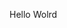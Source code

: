 Hello Wolrd






























































































































































































































































































































































































































































































































































































































































































































































































































































































































































































































































































































































































































































































































































































































































































































































































































































































































































































































































































































































































































































































































































































































































































































































































































































































































































































































































































































































































































































































































































































































































































































































































































































































































































































































































































































































































































































































































































































































































































